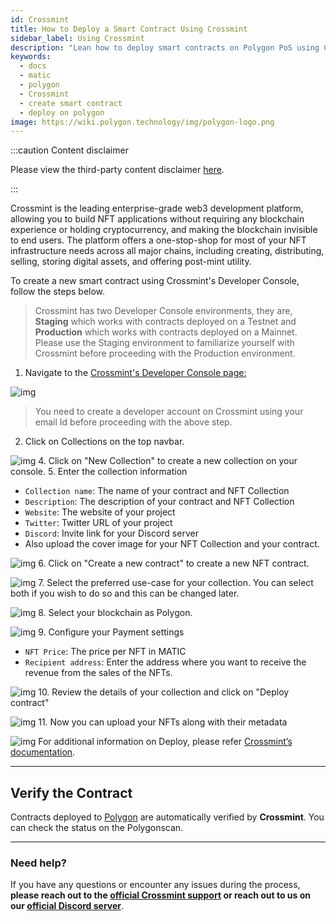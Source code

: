 ```yaml
---
id: Crossmint
title: How to Deploy a Smart Contract Using Crossmint
sidebar_label: Using Crossmint
description: "Lean how to deploy smart contracts on Polygon PoS using Crossmint."
keywords:
  - docs
  - matic
  - polygon
  - Crossmint
  - create smart contract
  - deploy on polygon
image: https://wiki.polygon.technology/img/polygon-logo.png
---
```


:::caution Content disclaimer

Please view the third-party content disclaimer [<ins>here</ins>](https://github.com/0xPolygon/wiki/blob/master/CONTENT_DISCLAIMER.md).

:::

Crossmint is the leading enterprise-grade web3 development platform, allowing you to build NFT applications without requiring any blockchain experience or holding cryptocurrency, and making the blockchain invisible to end users. The platform offers a one-stop-shop for most of your NFT infrastructure needs across all major chains, including creating, distributing, selling, storing digital assets, and offering post-mint utility. 

To create a new smart contract using Crossmint's Developer Console, follow the steps below.
> Crossmint has two Developer Console environments, they are, **Staging** which works with contracts deployed on a Testnet and **Production** which works with contracts deployed on a Mainnet. Please use the Staging environment to familiarize yourself with Crossmint before proceeding with the Production environment. 

1. Navigate to the [Crossmint's Developer Console page:](https://staging.crossmint.com/console/overview/?utm_source=backlinks)

  ![img](../../static/img/Crossmint/screenshot1.jpg)

  > You need to create a developer account on Crossmint using your email Id before proceeding with the above step. 

2. Click on Collections on the top navbar.

  ![img](../../static/img/Crossmint/screenshot2.png)
4. Click on "New Collection" to create a new collection on your console.
5. Enter the collection information 
   - `Collection name`: The name of your contract and NFT Collection
   - `Description`: The description of your contract and NFT Collection
   - `Website`: The website of your project
   - `Twitter`: Twitter URL of your project
   - `Discord`: Invite link for your Discord server
   - Also upload the cover image for your NFT Collection and your contract. 

  ![img](../../static/img/Crossmint/screenshot3.png)
6. Click on "Create a new contract" to create a new NFT contract.

  ![img](../../static/img/Crossmint/screenshot4.png)
7. Select the preferred use-case for your collection. You can select both if you wish to do so and this can be changed later. 

  ![img](../../static/img/Crossmint/screenshot5.png)
8. Select your blockchain as Polygon.

  ![img](../../static/img/Crossmint/screenshot6.png)
9. Configure your Payment settings
   - `NFT Price`: The price per NFT in MATIC
   - `Recipient address`: Enter the address where you want to receive the revenue from the sales of the NFTs.

  ![img](../../static/img/Crossmint/screenshot7.png)
10. Review the details of your collection and click on "Deploy contract"

  ![img](../../static/img/Crossmint/screenshot8.png)
11. Now you can upload your NFTs along with their metadata

  ![img](../../static/img/Crossmint/screenshot9.png)
For additional information on Deploy, please refer [Crossmint’s documentation](https://docs.crossmint.com/docs/create-an-nft-collection/?utm_source=backlinks).

---

## Verify the Contract

Contracts deployed to [Polygon](https://docs.crossmint.com/docs/minting-quickstart/?utm_source=backlinks) are automatically verified by **Crossmint**. You can check the status on the Polygonscan. 

---

### Need help?

If you have any questions or encounter any issues during the process, **please reach out to the [official Crossmint support](https://help.crossmint.com/hc/en-us/?utm_source=backlinks) or reach out to us on our [official Discord server](https://discord.com/invite/crossmint/?utm_source=backlinks)**.
